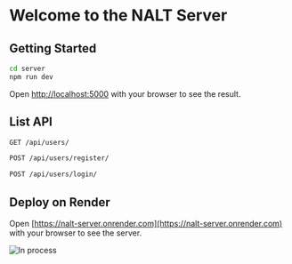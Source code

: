 # Welcome to the NALT Server

## Getting Started

```bash
cd server
npm run dev
```

Open [http://localhost:5000](http://localhost:5000) with your browser to see the result.

## List API

```bash
GET /api/users/

POST /api/users/register/

POST /api/users/login/
```

## Deploy on Render

Open [https://nalt-server.onrender.com](https://nalt-server.onrender.com) with your browser to see the server.

![In process](https://i.pinimg.com/originals/ba/3d/6b/ba3d6b07a03bdfa5bb4d5436732a9182.gif)
